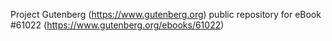 Project Gutenberg (https://www.gutenberg.org) public repository for
eBook #61022 (https://www.gutenberg.org/ebooks/61022)

